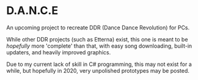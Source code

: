# D.A.N.C.E
An upcoming project to recreate DDR (Dance Dance Revolution) for PCs.

While other DDR projects (such as Etterna) exist, this one is meant to be *hopefully* more 'complete' than that, with easy song downloading, built-in updaters, and heavily improved graphics.

Due to my current lack of skill in C# programming, this may not exist for a while, but hopefully in 2020, very unpolished prototypes may be posted.
